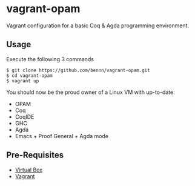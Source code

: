 vagrant-opam
============

Vagrant configuration for a basic Coq & Agda programming environment.

Usage
-----

Execute the following 3 commands

```
$ git clone https://github.com/bennn/vagrant-opam.git
$ cd vagrant-opam
$ vagrant up
```

You should now be the proud owner of a Linux VM with up-to-date:
- OPAM
- Coq
- CoqIDE
- GHC
- Agda
- Emacs + Proof General + Agda mode


Pre-Requisites
--------------

- [Virtual Box](https://www.virtualbox.org/)
- [Vagrant](https://www.vagrantup.com/)
